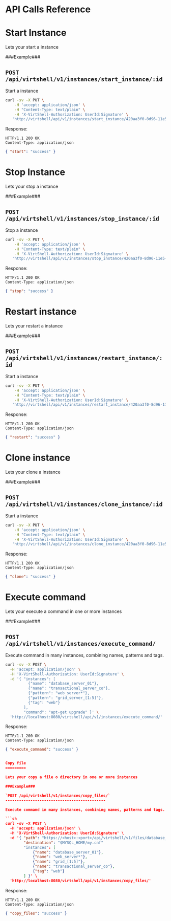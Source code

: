 API Calls Reference
===================

Start Instance
==============

Lets your start a instance

###Example###

`POST /api/virtshell/v1/instances/start_instance/:id`
--------------------------------------------

Start a instance

```sh
curl -sv -X PUT \
	-H 'accept: application/json' \
	-H "Content-Type: text/plain" \
	-H 'X-VirtShell-Authorization: UserId:Signature' \
   'http://virtshell/api/v1/instances/start_instance/420aa3f0-8d96-11e5-8994-feff819cdc9f'
```

Response:
```
HTTP/1.1 200 OK
Content-Type: application/json
```
```json
{ "start": "success" }
```

Stop Instance
=============

Lets your stop a instance

###Example###

`POST /api/virtshell/v1/instances/stop_instance/:id`
--------------------------------------------

Stop a instance

```sh
curl -sv -X PUT \
	-H 'accept: application/json' \
	-H "Content-Type: text/plain" \
	-H 'X-VirtShell-Authorization: UserId:Signature' \
   'http://virtshell/api/v1/instances/stop_instance/420aa3f0-8d96-11e5-8994-feff819cdc9f'
```

Response:
```
HTTP/1.1 200 OK
Content-Type: application/json
```
```json
{ "stop": "success" }
```

Restart instance
================

Lets your restart a instance

###Example###

`POST /api/virtshell/v1/instances/restart_instance/:id`
--------------------------------------------

Start a instance

```sh
curl -sv -X PUT \
	-H 'accept: application/json' \
	-H "Content-Type: text/plain" \
	-H 'X-VirtShell-Authorization: UserId:Signature' \
   'http://virtshell/api/v1/instances/restart_instance/420aa3f0-8d96-11e5-8994-feff819cdc9f'
```

Response:
```
HTTP/1.1 200 OK
Content-Type: application/json
```
```json
{ "restart": "success" }
```

Clone instance
==============

Lets your clone a instance

###Example###

`POST /api/virtshell/v1/instances/clone_instance/:id`
--------------------------------------------

Start a instance

```sh
curl -sv -X PUT \
	-H 'accept: application/json' \
	-H "Content-Type: text/plain" \
	-H 'X-VirtShell-Authorization: UserId:Signature' \
   'http://virtshell/api/v1/instances/clone_instance/420aa3f0-8d96-11e5-8994-feff819cdc9f'
```

Response:
```
HTTP/1.1 200 OK
Content-Type: application/json
```
```json
{ "clone": "success" }
```

Execute command
===============

Lets your execute a command in one or more instances

###Example###

`POST /api/virtshell/v1/instances/execute_command/`
--------------------------------------------

Execute command in many instances, combining names, patterns and tags.

```sh
curl -sv -X POST \
  -H 'accept: application/json' \
  -H 'X-VirtShell-Authorization: UserId:Signature' \
  -d '{ "instances": [
          {"name": "database_server_01"},
          {"name": "transactional_server_co"},          
          {"pattern": "web_server*"},
          {"pattern": "grid_server_[1:5]"},
          {"tag": "web"}
        ],
        "command": "apt-get upgrade" }' \
  'http://localhost:8080/virtshell/api/v1/instances/execute_command/'
```

Response:
```
HTTP/1.1 200 OK
Content-Type: application/json
```
```json
{ "execute_command": "success" }


Copy file
=========

Lets your copy a file o directory in one or more instances

###Example###

`POST /api/virtshell/v1/instances/copy_files/`
--------------------------------------------

Execute command in many instances, combining names, patterns and tags.

```sh
curl -sv -X POST \
  -H 'accept: application/json' \
  -H 'X-VirtShell-Authorization: UserId:Signature' \
  -d '{ "path": "https://<host>:<port>/api/virtshell/v1/files/database_servers/msql/my.cnf",
        "destination": "$MYSQL_HOME/my.cnf"
        "instances": [
            {"name": "database_server_01"},
            {"name": "web_server*"},
            {"name": "grid_[1:5]"},
            {"name": "transactional_server_co"},
            {"tag": "web"}
        ] }' \
  'http://localhost:8080/virtshell/api/v1/instances/copy_files/'
```

Response:
```
HTTP/1.1 200 OK
Content-Type: application/json
```
```json
{ "copy_files": "success" }
